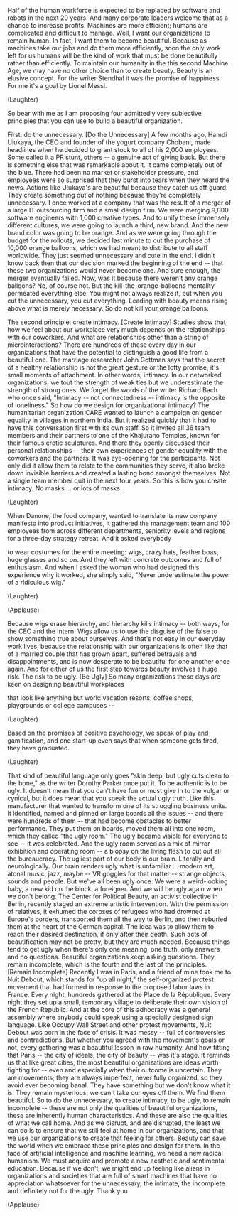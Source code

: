 
Half of the human workforce
is expected to be replaced
by software and robots
in the next 20 years.
And many corporate leaders welcome
that as a chance to increase profits.
Machines are more efficient;
humans are complicated
and difficult to manage.
Well, I want our organizations
to remain human.
In fact, I want them to become beautiful.
Because as machines take our jobs
and do them more efficiently,
soon the only work left for us humans
will be the kind of work
that must be done beautifully
rather than efficiently.
To maintain our humanity
in the this second Machine Age,
we may have no other choice
than to create beauty.
Beauty is an elusive concept.
For the writer Stendhal
it was the promise of happiness.
For me it&#39;s a goal by Lionel Messi.

(Laughter)

So bear with me
as I am proposing four admittedly
very subjective principles
that you can use to build
a beautiful organization.

First: do the unnecessary.
[Do the Unnecessary]
A few months ago, Hamdi Ulukaya,
the CEO and founder
of the yogurt company Chobani,
made headlines when he decided to grant
stock to all of his 2,000 employees.
Some called it a PR stunt,
others -- a genuine act of giving back.
But there is something else
that was remarkable about it.
It came completely out of the blue.
There had been no market
or stakeholder pressure,
and employees were so surprised
that they burst into tears
when they heard the news.
Actions like Ulukaya&#39;s are beautiful
because they catch us off guard.
They create something out of nothing
because they&#39;re completely unnecessary.
I once worked at a company
that was the result of a merger
of a large IT outsourcing firm
and a small design firm.
We were merging 9,000 software engineers
with 1,000 creative types.
And to unify these
immensely different cultures,
we were going to launch
a third, new brand.
And the new brand color
was going to be orange.
And as we were going
through the budget for the rollouts,
we decided last minute
to cut the purchase
of 10,000 orange balloons,
which we had meant
to distribute to all staff worldwide.
They just seemed
unnecessary and cute in the end.
I didn&#39;t know back then
that our decision
marked the beginning of the end --
that these two organizations
would never become one.
And sure enough,
the merger eventually failed.
Now, was it because
there weren&#39;t any orange balloons?
No, of course not.
But the kill-the-orange-balloons
mentality permeated everything else.
You might not always realize it,
but when you cut the unnecessary,
you cut everything.
Leading with beauty means
rising above what is merely necessary.
So do not kill your orange balloons.

The second principle:
create intimacy.
[Create Intimacy]
Studies show that
how we feel about our workplace
very much depends on the relationships
with our coworkers.
And what are relationships
other than a string of microinteractions?
There are hundreds of these
every day in our organizations
that have the potential to distinguish
a good life from a beautiful one.
The marriage researcher John Gottman says
that the secret of a healthy relationship
is not the great gesture
or the lofty promise,
it&#39;s small moments of attachment.
In other words, intimacy.
In our networked organizations,
we tout the strength of weak ties
but we underestimate
the strength of strong ones.
We forget the words of the writer
Richard Bach who once said,
&quot;Intimacy --
not connectedness --
intimacy is the opposite of loneliness.&quot;
So how do we design
for organizational intimacy?
The humanitarian organization CARE
wanted to launch
a campaign on gender equality
in villages in northern India.
But it realized quickly
that it had to have this conversation
first with its own staff.
So it invited all 36 team members
and their partners
to one of the Khajuraho Temples,
known for their famous erotic sculptures.
And there they openly discussed
their personal relationships --
their own experiences of gender equality
with the coworkers and the partners.
It was eye-opening for the participants.
Not only did it allow them
to relate to the communities they serve,
it also broke down invisible barriers
and created a lasting bond
amongst themselves.
Not a single team member
quit in the next four years.
So this is how you create intimacy.
No masks ...
or lots of masks.

(Laughter)

When Danone, the food company,
wanted to translate its new company
manifesto into product initiatives,
it gathered the management team
and 100 employees
from across different departments,
seniority levels and regions
for a three-day strategy retreat.
And it asked everybody

to wear costumes for the entire meeting:
wigs, crazy hats, feather boas,
huge glasses and so on.
And they left with concrete outcomes
and full of enthusiasm.
And when I asked the woman
who had designed this experience
why it worked,
she simply said, &quot;Never underestimate
the power of a ridiculous wig.&quot;

(Laughter)


(Applause)

Because wigs erase hierarchy,
and hierarchy kills intimacy --
both ways,
for the CEO and the intern.
Wigs allow us to use
the disguise of the false
to show something true about ourselves.
And that&#39;s not easy
in our everyday work lives,
because the relationship
with our organizations
is often like that of a married couple
that has grown apart,
suffered betrayals and disappointments,
and is now desperate to be beautiful
for one another once again.
And for either of us the first step
towards beauty involves a huge risk.
The risk to be ugly.
[Be Ugly]
So many organizations these days
are keen on designing beautiful workplaces

that look like anything but work:
vacation resorts, coffee shops,
playgrounds or college campuses --

(Laughter)

Based on the promises
of positive psychology,
we speak of play and gamification,
and one start-up even says
that when someone gets fired,
they have graduated.

(Laughter)

That kind of beautiful language
only goes &quot;skin deep,
but ugly cuts clean to the bone,&quot;
as the writer Dorothy Parker once put it.
To be authentic is to be ugly.
It doesn&#39;t mean that you can&#39;t have fun
or must give in to the vulgar or cynical,
but it does mean that you speak
the actual ugly truth.
Like this manufacturer
that wanted to transform
one of its struggling business units.
It identified, named and pinned
on large boards all the issues --
and there were hundreds of them --
that had become obstacles
to better performance.
They put them on boards,
moved them all into one room,
which they called &quot;the ugly room.&quot;
The ugly became visible
for everyone to see --
it was celebrated.
And the ugly room served as a mix
of mirror exhibition and operating room --
a biopsy on the living flesh
to cut out all the bureaucracy.
The ugliest part of our body is our brain.
Literally and neurologically.
Our brain renders ugly
what is unfamiliar ...
modern art, atonal music,
jazz, maybe --
VR goggles for that matter --
strange objects, sounds and people.
But we&#39;ve all been ugly once.
We were a weird-looking baby,
a new kid on the block, a foreigner.
And we will be ugly again
when we don&#39;t belong.
The Center for Political Beauty,
an activist collective in Berlin,
recently staged an extreme
artistic intervention.
With the permission of relatives,
it exhumed the corpses of refugees
who had drowned at Europe&#39;s borders,
transported them all the way to Berlin,
and then reburied them
at the heart of the German capital.
The idea was to allow them
to reach their desired destination,
if only after their death.
Such acts of beautification
may not be pretty,
but they are much needed.
Because things tend to get ugly
when there&#39;s only one meaning, one truth,
only answers and no questions.
Beautiful organizations
keep asking questions.
They remain incomplete,
which is the fourth
and the last of the principles.
[Remain Incomplete]
Recently I was in Paris,
and a friend of mine
took me to Nuit Debout,
which stands for &quot;up all night,&quot;
the self-organized protest movement
that had formed in response
to the proposed labor laws in France.
Every night, hundreds gathered
at the Place de la République.
Every night they set up
a small, temporary village
to deliberate their own vision
of the French Republic.
And at the core of this adhocracy
was a general assembly
where anybody could speak
using a specially designed sign language.
Like Occupy Wall Street
and other protest movements,
Nuit Debout was born
in the face of crisis.
It was messy --
full of controversies and contradictions.
But whether you agreed
with the movement&#39;s goals or not,
every gathering was
a beautiful lesson in raw humanity.
And how fitting that Paris --
the city of ideals, the city of beauty --
was it&#39;s stage.
It reminds us that like great cities,
the most beautiful organizations
are ideas worth fighting for --
even and especially
when their outcome is uncertain.
They are movements;
they are always imperfect,
never fully organized,
so they avoid ever becoming banal.
They have something
but we don&#39;t know what it is.
They remain mysterious;
we can&#39;t take our eyes off them.
We find them beautiful.
So to do the unnecessary,
to create intimacy,
to be ugly,
to remain incomplete --
these are not only the qualities
of beautiful organizations,
these are inherently
human characteristics.
And these are also the qualities
of what we call home.
And as we disrupt, and are disrupted,
the least we can do is to ensure
that we still feel at home
in our organizations,
and that we use our organizations
to create that feeling for others.
Beauty can save the world
when we embrace these principles
and design for them.
In the face of artificial intelligence
and machine learning,
we need a new radical humanism.
We must acquire and promote
a new aesthetic and sentimental education.
Because if we don&#39;t,
we might end up feeling like aliens
in organizations and societies
that are full of smart machines
that have no appreciation whatsoever
for the unnecessary,
the intimate,
the incomplete
and definitely not for the ugly.
Thank you.

(Applause)

